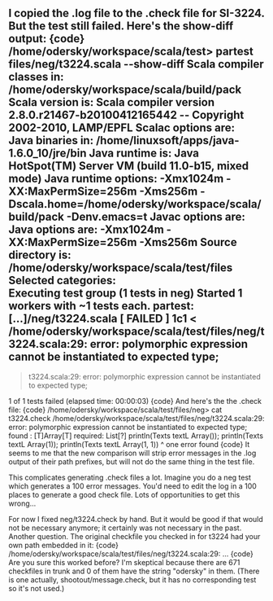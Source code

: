 I copied the .log file to the .check file for SI-3224. But the test still failed. Here's the show-diff output:
{code}
/home/odersky/workspace/scala/test> partest files/neg/t3224.scala --show-diff
Scala compiler classes in: /home/odersky/workspace/scala/build/pack
Scala version is:          Scala compiler version 2.8.0.r21467-b20100412165442 -- Copyright 2002-2010, LAMP/EPFL
Scalac options are:        
Java binaries in:          /home/linuxsoft/apps/java-1.6.0_10/jre/bin
Java runtime is:           Java HotSpot(TM) Server VM (build 11.0-b15, mixed mode)
Java runtime options:      -Xmx1024m -XX:MaxPermSize=256m -Xms256m -Dscala.home=/home/odersky/workspace/scala/build/pack -Denv.emacs=t
Javac options are:         
Java options are:          -Xmx1024m -XX:MaxPermSize=256m -Xms256m
Source directory is:       /home/odersky/workspace/scala/test/files
Selected categories:       
Executing test group (1 tests in neg)
Started 1 workers with ~1 tests each.
partest: [...]/neg/t3224.scala                          [ FAILED ] 
1c1
< /home/odersky/workspace/scala/test/files/neg/t3224.scala:29: error: polymorphic expression cannot be instantiated to expected type;
---
> t3224.scala:29: error: polymorphic expression cannot be instantiated to expected type;

1 of 1 tests failed (elapsed time: 00:00:03)
{code}
And here's the the .check file:
{code}
/home/odersky/workspace/scala/test/files/neg> cat t3224.check 
/home/odersky/workspace/scala/test/files/neg/t3224.scala:29: error: polymorphic expression cannot be instantiated to expected type;
 found   : [T]Array[T]
 required: List[?]
  println(Texts textL Array()); println(Texts textL Array(1)); println(Texts textL Array(1, 1))
                           ^
one error found
{code}
It seems to me that the new comparison will strip error messages in the .log output of their path prefixes, but will not do the same thing in the test file.

This complicates generating .check files a lot. Imagine you do a neg test which generates a 100 error messages. You'd need to edit the log in a 100 places to generate a good check file. Lots of opportunities to get this wrong...

For now I fixed neg/t3224.check by hand. But it would be good if that would not be necessary anymore; it certainly was not necessary in the past.
Another question.  The original checkfile you checked in for t3224 had your own path embedded in it:
{code}
/home/odersky/workspace/scala/test/files/neg/t3224.scala:29: ...
{code}
Are you sure this worked before? I'm skeptical because there are 671 checkfiles in trunk and 0 of them have the string "odersky" in them.  (There is one actually, shootout/message.check, but it has no corresponding test so it's not used.)
